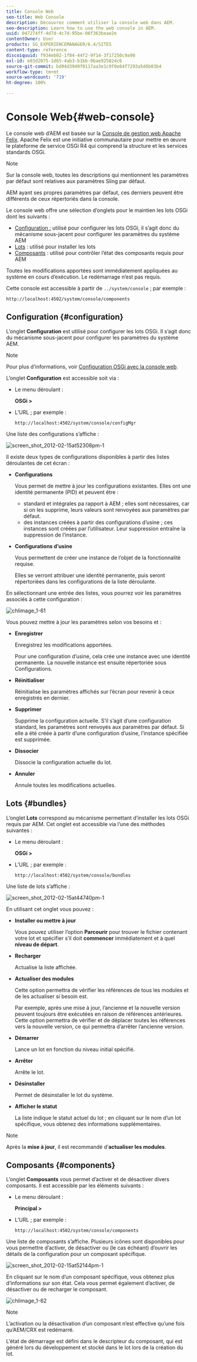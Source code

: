 ```yaml
---
title: Console Web
seo-title: Web Console
description: Découvrez comment utiliser la console web dans AEM.
seo-description: Learn how to use the web console in AEM.
uuid: 047274ff-4d7d-4c7d-95be-06f363beae2e
contentOwner: User
products: SG_EXPERIENCEMANAGER/6.4/SITES
content-type: reference
discoiquuid: f934eb02-1f84-44f2-9f14-3f17250c9a90
exl-id: e03d2075-1d65-4ab3-b1bb-0bae925824c6
source-git-commit: bd94d3949f0117aa3e1c9f0e84f7293a5d6b03b4
workflow-type: tm+mt
source-wordcount: '719'
ht-degree: 100%

---
```


# Console Web{#web-console}

Le console web d’AEM est basée sur la [Console de gestion web Apache Felix](https://felix.apache.org/documentation/subprojects/apache-felix-web-console.html). Apache Felix est une initiative communautaire pour mettre en œuvre le plateforme de service OSGi R4 qui comprend la structure et les services standards OSGi.

>[!NOTE]
>
>Sur la console web, toutes les descriptions qui mentionnent les paramètres par défaut sont relatives aux paramètres Sling par défaut.
>
>AEM ayant ses propres paramètres par défaut, ces derniers peuvent être différents de ceux répertoriés dans la console. 

Le console web offre une sélection d’onglets pour le maintien les lots OSGi dont les suivants :

* [Configuration :](#configuration) utilisé pour configurer les lots OSGi, il s’agit donc du mécanisme sous-jacent pour configurer les paramètres du système AEM
* [Lots](#bundles) : utilisé pour installer les lots
* [Composants](#components) : utilisé pour contrôler l’état des composants requis pour AEM

Toutes les modifications apportées sont immédiatement appliquées au système en cours d’exécution. Le redémarrage n’est pas requis.

Cette console est accessible à partir de `../system/console` ; par exemple :

`http://localhost:4502/system/console/components`

## Configuration {#configuration}

L’onglet **Configuration** est utilisé pour configurer les lots OSGi. Il s’agit donc du mécanisme sous-jacent pour configurer les paramètres du système AEM.

>[!NOTE]
>
>Pour plus d’informations, voir [Configuration OSGi avec la console web](/help/sites-deploying/configuring-osgi.md#osgi-configuration-with-the-web-console).

L’onglet **Configuration** est accessible soit via :

* Le menu déroulant :

   **OSGi >**

* L’URL ; par exemple :

   `http://localhost:4502/system/console/configMgr`

Une liste des configurations s’affiche : 

![screen_shot_2012-02-15at52308pm-1](assets/screen_shot_2012-02-15at52308pm-1.png)

Il existe deux types de configurations disponibles à partir des listes déroulantes de cet écran :

* **Configurations**

    Vous permet de mettre à jour les configurations existantes. Elles ont une identité permanente (PID) et peuvent être :

   * standard et intégrales pa rapport à AEM ; elles sont nécessaires, car si on les supprime, leurs valeurs sont renvoyées aux paramètres par défaut.
   * des instances créées à partir des configurations d’usine ; ces instances sont créées par l’utilisateur. Leur suppression entraîne la suppression de l’instance. 

* **Configurations d’usine**

   Vous permettent de créer une instance de l’objet de la fonctionnalité requise.

   Elles se verront attribuer une identité permanente, puis seront répertoriées dans les configurations de la liste déroulante.

En sélectionnant une entrée des listes, vous pourrez voir les paramètres associés à cette configuration :

![chlimage_1-61](assets/chlimage_1-61.png)

Vous pouvez mettre à jour les paramètres selon vos besoins et : 

* **Enregistrer**

   Enregistrez les modifications apportées.

   Pour une configuration d’usine, cela crée une instance avec une identité permanente. La nouvelle instance est ensuite répertoriée sous Configurations. 

* **Réinitialiser**

   Réinitialise les paramètres affichés sur l’écran pour revenir à ceux enregistrés en dernier.

* **Supprimer**

   Supprime la configuration actuelle. S’il s’agit d’une configuration standard, les paramètres sont renvoyés aux paramètres par défaut. Si elle a été créée à partir d’une configuration d’usine, l’instance spécifiée est supprimée.

* **Dissocier**

   Dissocie la configuration actuelle du lot.

* **Annuler**

   Annule toutes les modifications actuelles.

## Lots {#bundles}

L’onglet **Lots** correspond au mécanisme permettant d’installer les lots OSGi requis par AEM. Cet onglet est accessible via l’une des méthodes suivantes : 

* Le menu déroulant :

   **OSGi >**

* L’URL ; par exemple :

   `http://localhost:4502/system/console/bundles`

Une liste de lots s’affiche :

![screen_shot_2012-02-15at44740pm-1](assets/screen_shot_2012-02-15at44740pm-1.png)

En utilisant cet onglet vous pouvez :

* **Installer ou mettre à jour**

   Vous pouvez utiliser l’option **Parcourir** pour trouver le fichier contenant votre lot et spécifier s’il doit **commencer** immédiatement et à quel **niveau de départ**.

* **Recharger**

   Actualise la liste affichée.

* **Actualiser des modules**

   Cette option permettra de vérifier les références de tous les modules et de les actualiser si besoin est.

   Par exemple, après une mise à jour, l’ancienne et la nouvelle version peuvent toujours être exécutées en raison de références antérieures. Cette option permettra de vérifier et de déplacer toutes les références vers la nouvelle version, ce qui permettra d’arrêter l’ancienne version.

* **Démarrer**

   Lance un lot en fonction du niveau initial spécifié.

* **Arrêter**

   Arrête le lot.

* **Désinstaller**

   Permet de désinstaller le lot du système.

* **Afficher le statut**

   La liste indique le statut actuel du lot ; en cliquant sur le nom d’un lot spécifique, vous obtenez des informations supplémentaires.

>[!NOTE]
>
>Après la **mise à jour**, il est recommandé d’**actualiser les modules**.

## Composants {#components}

L’onglet **Composants** vous permet d’activer et de désactiver divers composants. Il est accessible par les éléments suivants :

* Le menu déroulant :

   **Principal >**

* L’URL ; par exemple :

   `http://localhost:4502/system/console/components`

Une liste de composants s’affiche. Plusieurs icônes sont disponibles pour vous permettre d’activer, de désactiver ou (le cas échéant) d’ouvrir les détails de la configuration pour un composant spécifique. 

![screen_shot_2012-02-15at52144pm-1](assets/screen_shot_2012-02-15at52144pm-1.png)

En cliquant sur le nom d’un composant spécifique, vous obtenez plus d’informations sur son état. Cela vous permet également d’activer, de désactiver ou de recharger le composant.

![chlimage_1-62](assets/chlimage_1-62.png)

>[!NOTE]
>
>L’activation ou la désactivation d’un composant n’est effective qu’une fois qu’AEM/CRX est redémarré.
>
>L’état de démarrage est défini dans le descripteur du composant, qui est généré lors du développement et stocké dans le lot lors de la création du lot. 
